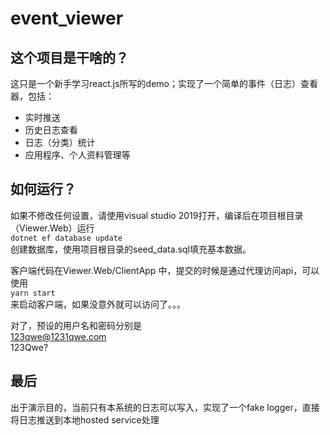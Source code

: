 # event_viewer

## 这个项目是干啥的？
这只是一个新手学习react.js所写的demo；实现了一个简单的事件（日志）查看器，包括：
- 实时推送
- 历史日志查看
- 日志（分类）统计
- 应用程序、个人资料管理等

## 如何运行？
如果不修改任何设置，请使用visual studio 2019打开，编译后在项目根目录（Viewer.Web）运行  
`dotnet ef database update`  
创建数据库，使用项目根目录的seed_data.sql填充基本数据。  

客户端代码在Viewer.Web/ClientApp 中，提交的时候是通过代理访问api，可以使用  
`yarn start`  
来启动客户端，如果没意外就可以访问了。。。  

对了，预设的用户名和密码分别是  
123qwe@1231qwe.com   
123Qwe?  

## 最后
出于演示目的，当前只有本系统的日志可以写入，实现了一个fake logger，直接将日志推送到本地hosted service处理
